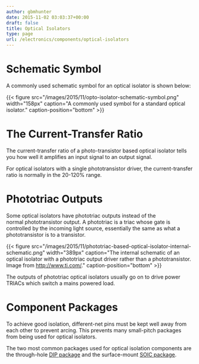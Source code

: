 ```yaml
---
author: gbmhunter
date: 2015-11-02 03:03:37+00:00
draft: false
title: Optical Isolators
type: page
url: /electronics/components/optical-isolators
---
```


# Schematic Symbol

A commonly used schematic symbol for an optical isolator is shown below:

{{< figure src="/images/2015/11/opto-isolator-schematic-symbol.png" width="158px" caption="A commonly used symbol for a standard optical isolator." caption-position="bottom" >}}

# The Current-Transfer Ratio

The current-transfer ratio of a photo-transistor based optical isolator tells you how well it amplifies an input signal to an output signal.

For optical isolators with a single phototransistor driver, the current-transfer ratio is normally in the 20-120% range.

# Phototriac Outputs

Some optical isolators have phototriac outputs instead of the normal phototransistor output. A phototriac is a triac whose gate is controlled by the incoming light source, essentially the same as what a phototransistor is to a transistor.

{{< figure src="/images/2015/11/phototriac-based-optical-isolator-internal-schematic.png" width="389px" caption="The internal schematic of an optical isolator with a phototriac output driver rather than a phototransistor. Image from http://www.ti.com/." caption-position="bottom" >}}

The outputs of phototriac optical isolators usually go on to drive power TRIACs which switch a mains powered load.

# Component Packages

To achieve good isolation, different-net pins must be kept well away from each other to prevent arcing. This prevents many small-pitch packages from being used for optical isolators.

The two most common packages used for optical isolation components are the through-hole [DIP package](http://blog.mbedded.ninja/pcb-design/component-packages/dip-component-package) and the surface-mount [SOIC package](http://blog.mbedded.ninja/pcb-design/component-packages/soic-component-package).
